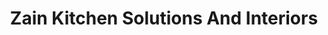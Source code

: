---
title: "Zain Kitchen Solutions And Interiors"
url: /karachi/zain-kitchen-solutions-and-interiors/
shop: Haushaltsartikel
---